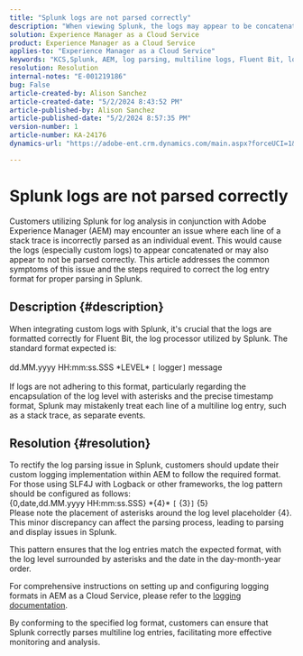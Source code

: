 ```yaml
---
title: "Splunk logs are not parsed correctly"
description: "When viewing Splunk, the logs may appear to be concatenated and are not parsing correctly due to incorrect custom log formats"
solution: Experience Manager as a Cloud Service
product: Experience Manager as a Cloud Service
applies-to: "Experience Manager as a Cloud Service"
keywords: "KCS,Splunk, AEM, log parsing, multiline logs, Fluent Bit, log format, stack trace, log configuration"
resolution: Resolution
internal-notes: "E-001219186"
bug: False
article-created-by: Alison Sanchez
article-created-date: "5/2/2024 8:43:52 PM"
article-published-by: Alison Sanchez
article-published-date: "5/2/2024 8:57:35 PM"
version-number: 1
article-number: KA-24176
dynamics-url: "https://adobe-ent.crm.dynamics.com/main.aspx?forceUCI=1&pagetype=entityrecord&etn=knowledgearticle&id=c1f309aa-c408-ef11-9f8a-6045bd034c54"

---
```

# Splunk logs are not parsed correctly


Customers utilizing Splunk for log analysis in conjunction with Adobe Experience Manager (AEM) may encounter an issue where each line of a stack trace is incorrectly parsed as an individual event. This would cause the logs (especially custom logs) to appear concatenated or may also appear to not be parsed correctly. This article addresses the common symptoms of this issue and the steps required to correct the log entry format for proper parsing in Splunk.

## Description {#description}


When integrating custom logs with Splunk, it's crucial that the logs are formatted correctly for Fluent Bit, the log processor utilized by Splunk. The standard format expected is:
<br><br>dd.MM.yyyy HH:mm:ss.SSS \*LEVEL\* `[` logger`]`  message<br><br>
If logs are not adhering to this format, particularly regarding the encapsulation of the log level with asterisks and the precise timestamp format, Splunk may mistakenly treat each line of a multiline log entry, such as a stack trace, as separate events.


## Resolution {#resolution}


To rectify the log parsing issue in Splunk, customers should update their custom logging implementation within AEM to follow the required format. For those using SLF4J with Logback or other frameworks, the log pattern should be configured as follows:
<br>{0,date,dd.MM.yyyy HH:mm:ss.SSS} \*{4}\* `[` {3}`]`  {5}<br>
Please note the placement of asterisks around the log level placeholder {4}. This minor discrepancy can affect the parsing process, leading to parsing and display issues in Splunk.

This pattern ensures that the log entries match the expected format, with the log level surrounded by asterisks and the date in the day-month-year order.

For comprehensive instructions on setting up and configuring logging formats in AEM as a Cloud Service, please refer to the [logging documentation](https://experienceleague.adobe.com/docs/experience-manager-cloud-service/content/implementing/developing/logging.html?lang=en).

By conforming to the specified log format, customers can ensure that Splunk correctly parses multiline log entries, facilitating more effective monitoring and analysis.
